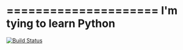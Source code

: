 =====================
I'm tying to learn Python
=====================

[![Build Status](https://travis-ci.org/flamarion/mentoring.svg?branch=master)](https://travis-ci.org/flamarion/mentoring)
